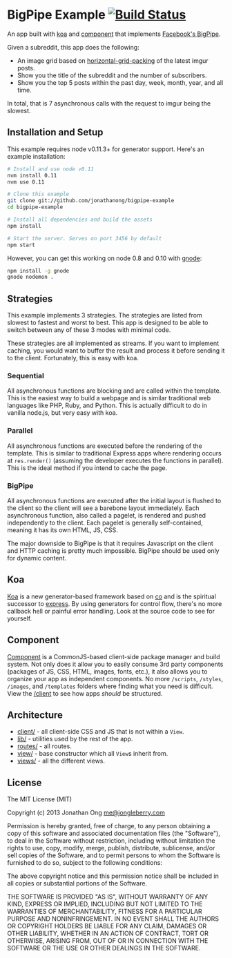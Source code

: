 # BigPipe Example [![Build Status](https://travis-ci.org/jonathanong/bigpipe-example.png)](https://travis-ci.org/jonathanong/bigpipe-example)

An app built with [koa](https://github.com/koajs/koa) and [component](https://github.com/component/component) that implements [Facebook's BigPipe](https://www.facebook.com/notes/facebook-engineering/bigpipe-pipelining-web-pages-for-high-performance/389414033919).

Given a subreddit, this app does the following:

- An image grid based on [horizontal-grid-packing](https://github.com/jonathanong/horizontal-grid-packing) of the latest imgur posts.
- Show you the title of the subreddit and the number of subscribers.
- Show you the top 5 posts within the past day, week, month, year, and all time.

In total, that is 7 asynchronous calls with the request to imgur being the slowest.

## Installation and Setup

This example requires node v0.11.3+ for generator support.
Here's an example installation:

```bash
# Install and use node v0.11
nvm install 0.11
nvm use 0.11

# Clone this example
git clone git://github.com/jonathanong/bigpipe-example
cd bigpipe-example

# Install all dependencies and build the assets
npm install

# Start the server. Serves on port 3456 by default
npm start
```

However, you can get this working on node 0.8 and 0.10 with [gnode](https://github.com/TooTallNate/gnode):

```bash
npm install -g gnode
gnode nodemon .
```

## Strategies

This example implements 3 strategies.
The strategies are listed from slowest to fastest and worst to best.
This app is designed to be able to switch between any of these 3 modes with minimal code.

These strategies are all implemented as streams.
If you want to implement caching, you would want to buffer the result and process it before sending it to the client.
Fortunately, this is easy with koa.

### Sequential

All asynchronous functions are blocking and are called within the template.
This is the easiest way to build a webpage and is similar traditional web languages like PHP, Ruby, and Python.
This is actually difficult to do in vanilla node.js,
but very easy with koa.

### Parallel

All asynchronous functions are executed before the rendering of the template.
This is similar to traditional Express apps where rendering occurs at `res.render()` (assuming the developer executes the functions in parallel).
This is the ideal method if you intend to cache the page.

### BigPipe

All asynchronous functions are executed after the initial layout is flushed to the client so the client will see a barebone layout immediately.
Each asynchronous function, also called a pagelet, is rendered and pushed independently to the client.
Each pagelet is generally self-contained, meaning it has its own HTML, JS, CSS.

The major downside to BigPipe is that it requires Javascript on the client and HTTP caching is pretty much impossible.
BigPipe should be used only for dynamic content.

## Koa

[Koa](https://github.com/koajs/koa) is a new generator-based framework based on [co](https://github.com/visionmedia/co) and is the spiritual successor to [express](https://github.com/visionmedia/express).
By using generators for control flow, there's no more callback hell or painful error handling.
Look at the source code to see for yourself.

## Component

[Component](https://github.com/component/component) is a CommonJS-based client-side package manager and build system.
Not only does it allow you to easily consume 3rd party components (packages of JS, CSS, HTML, images, fonts, etc.),
it also allows you to organize your app as independent components.
No more `/scripts`, `/styles`, `/images`, and `/templates` folders where finding what you need is difficult.
View the [/client](https://github.com/jonathanong/bigpipe-example/tree/master/client) to see how apps _should_ be structured.

## Architecture

- [client/](https://github.com/jonathanong/bigpipe-example/tree/master/client) - all client-side CSS and JS that is not within a `View`.
- [lib/](https://github.com/jonathanong/bigpipe-example/tree/master/lib) - utilities used by the rest of the app.
- [routes/](https://github.com/jonathanong/bigpipe-example/tree/master/routes) - all routes.
- [view/](https://github.com/jonathanong/bigpipe-example/tree/master/view) - base constructor which all `View`s inherit from.
- [views/](https://github.com/jonathanong/bigpipe-example/tree/master/views) - all the different views.

## License

The MIT License (MIT)

Copyright (c) 2013 Jonathan Ong me@jongleberry.com

Permission is hereby granted, free of charge, to any person obtaining a copy
of this software and associated documentation files (the "Software"), to deal
in the Software without restriction, including without limitation the rights
to use, copy, modify, merge, publish, distribute, sublicense, and/or sell
copies of the Software, and to permit persons to whom the Software is
furnished to do so, subject to the following conditions:

The above copyright notice and this permission notice shall be included in
all copies or substantial portions of the Software.

THE SOFTWARE IS PROVIDED "AS IS", WITHOUT WARRANTY OF ANY KIND, EXPRESS OR
IMPLIED, INCLUDING BUT NOT LIMITED TO THE WARRANTIES OF MERCHANTABILITY,
FITNESS FOR A PARTICULAR PURPOSE AND NONINFRINGEMENT. IN NO EVENT SHALL THE
AUTHORS OR COPYRIGHT HOLDERS BE LIABLE FOR ANY CLAIM, DAMAGES OR OTHER
LIABILITY, WHETHER IN AN ACTION OF CONTRACT, TORT OR OTHERWISE, ARISING FROM,
OUT OF OR IN CONNECTION WITH THE SOFTWARE OR THE USE OR OTHER DEALINGS IN
THE SOFTWARE.